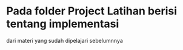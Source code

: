 # Pada folder Project Latihan berisi tentang implementasi 
dari materi yang sudah dipelajari sebelumnnya
